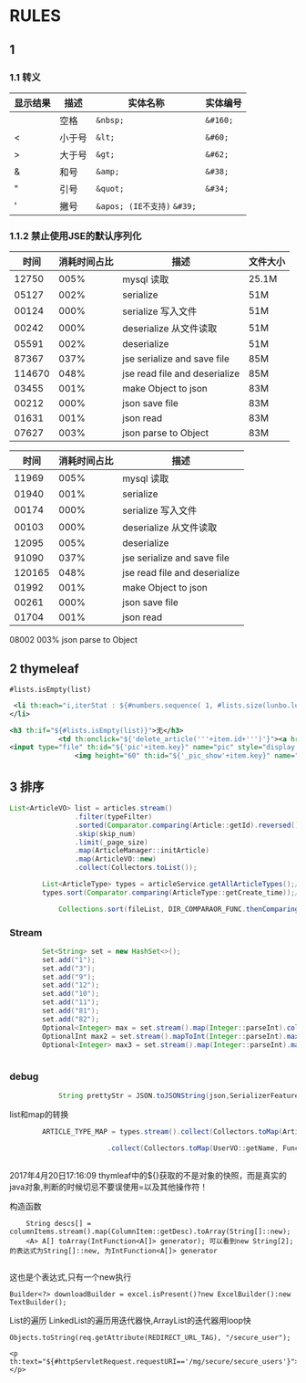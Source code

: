 # RULES

## 1
### 1.1 转义
  
  
显示结果|描述|实体名称|实体编号
---|---|---|---
&nbsp;| 空格 | `&nbsp;` | `&#160;`
&lt; | 小于号 | `&lt;` | `&#60;`
&gt; | 大于号 | `&gt;` | `&#62;`
&amp; | 和号 | `&amp;` | `&#38;`
&quot; | 引号 | `&quot;` |`&#34;`
&apos;| 撇号 | `&apos; (IE不支持)`	`&#39;`

### 1.1.2 禁止使用JSE的默认序列化  

时间|消耗时间占比|描述|文件大小
---|---|---|---
12750|  005%|  mysql 读取 |25.1M
05127|  002%|  serialize| 51M
00124|  000%|  serialize 写入文件|51M
00242|  000%|  deserialize 从文件读取|51M
05591|  002%| deserialize|51M
87367|  037%|  jse serialize and save file|85M
114670|  048%|  jse read file and deserialize|85M
03455|  001%|  make Object to json|83M
00212|  000%|  json save file|83M
01631|  001%|  json read|83M
07627|  003%|  json parse to Object|83M  

时间|消耗时间占比|描述
---|---|---
11969|  005%|  mysql 读取
01940|  001%|  serialize
00174|  000%|  serialize 写入文件
00103|  000%|  deserialize 从文件读取
12095|  005%|  deserialize
91090|  037%|  jse serialize and save file
120165|  048%|  jse read file and deserialize
01992|  001%|  make Object to json
00261|  000%|  json save file
01704|  001%|  json read
08002  003%  json parse to Object

## 2 thymeleaf 
`#lists.isEmpty(list)`  
  
``` xml
 <li th:each="i,iterStat : ${#numbers.sequence( 1, #lists.size(lunbo.lunbos))}"  th:attr="data-slide-to=${iterStat.index}" data-target="#carousel-786045" th:class="${iterStat.index==0}? 'active'">
</li>

```
``` xml
<h3 th:if="${#lists.isEmpty(list)}">无</h3>
			<td th:onclick="${'delete_article('''+item.id+''')'}"><a href="javascript:;">删除</a></td>
<input type="file" th:id="${'pic'+item.key}" name="pic" style="display: none" th:attr="onchange=${'showImg(this,'+'''_pic_show'+item.key+''')'}"/>
				<img height="60" th:id="${'_pic_show'+item.key}" name="_pic_show" width="60" th:onclick="${'_open_pic('+'''pic'+item.key+''')'}" th:src="${pic}" onerror="this.onerror='';src='/mg/images/default.png'"/>


```

## 3 排序
``` java
List<ArticleVO> list = articles.stream()
	    		.filter(typeFilter)
	    		.sorted(Comparator.comparing(Article::getId).reversed())
	    		.skip(skip_num)
	    		.limit(_page_size)
	    		.map(ArticleManager::initArticle)
	    		.map(ArticleVO::new)
	    		.collect(Collectors.toList());
```
``` java
		List<ArticleType> types = articleService.getAllArticleTypes();//取出所有
		types.sort(Comparator.comparing(ArticleType::getCreate_time));//根据创建时间排序
```
``` java
			Collections.sort(fileList, DIR_COMPARAOR_FUNC.thenComparing(SIZE_COMPARAOR_FUNC));

```
### Stream
``` java 
 		Set<String> set = new HashSet<>();
		set.add("1");
		set.add("3");
		set.add("9");
		set.add("12");
		set.add("10");
		set.add("11");
		set.add("81");
		set.add("82");
		Optional<Integer> max = set.stream().map(Integer::parseInt).collect(Collectors.toList()).stream().max(Integer::compareTo);
		OptionalInt max2 = set.stream().mapToInt(Integer::parseInt).max();
		Optional<Integer> max3 = set.stream().map(Integer::parseInt).max(Integer::compareTo);
 
```
### debug
``` java
			String prettyStr = JSON.toJSONString(json,SerializerFeature.PrettyFormat,SerializerFeature.WriteClassName, SerializerFeature.WriteMapNullValue, SerializerFeature.WriteDateUseDateFormat);

```
list和map的转换
``` java
		ARTICLE_TYPE_MAP = types.stream().collect(Collectors.toMap(ArticleType::getId, Function.identity(), (oldValue, newValue)->newValue, LinkedHashMap::new));
		
						.collect(Collectors.toMap(UserVO::getName, Function.identity()));
		

```

2017年4月20日17:16:09
thymleaf中的${}获取的不是对象的快照，而是真实的java对象,判断的时候切忌不要误使用=以及其他操作符！


构造函数
```
	String descs[] = columnItems.stream().map(ColumnItem::getDesc).toArray(String[]::new);
	<A> A[] toArray(IntFunction<A[]> generator); 可以看到new String[2];的表达式为String[]::new, 为IntFunction<A[]> generator
	
```
这也是个表达式,只有一个new执行
```
Builder<?> downloadBuilder = excel.isPresent()?new ExcelBuilder():new TextBuilder();
```
List的遍历
LinkedList的遍历用迭代器快,ArrayList的迭代器用loop快

```
Objects.toString(req.getAttribute(REDIRECT_URL_TAG), "/secure_user");
```
```
<p th:text="${#httpServletRequest.requestURI=='/mg/secure/secure_users'}"></p>
```